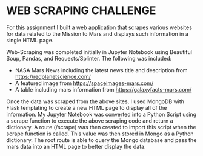 # WEB SCRAPING CHALLENGE

For this assignment I built a web application that scrapes various websites for data related to the Mission to Mars and displays such information in a single HTML page. 

Web-Scraping was completed initially in Jupyter Notebook using Beautiful Soup, Pandas, and Requests/Splinter. The following was included: 

- NASA Mars News including the latest news title and description from https://redplanetscience.com/
- A featured image from https://spaceimages-mars.com/
- A table including mars information from https://galaxyfacts-mars.com/


Once the data was scraped from the above sites, I used MongoDB with Flask templating to create a new HTML page to display all of the information. My Jupyter Notebook was converted into a Python Script using a scrape function to execute the above scraping code and return a dictionary. A route (/scrape) was then created to import this script when the scrape function is called. This value was then stored in Mongo as a Python dictionary. The root route is able to query the Mongo database and pass the mars data into an HTML page to better display the data. 


